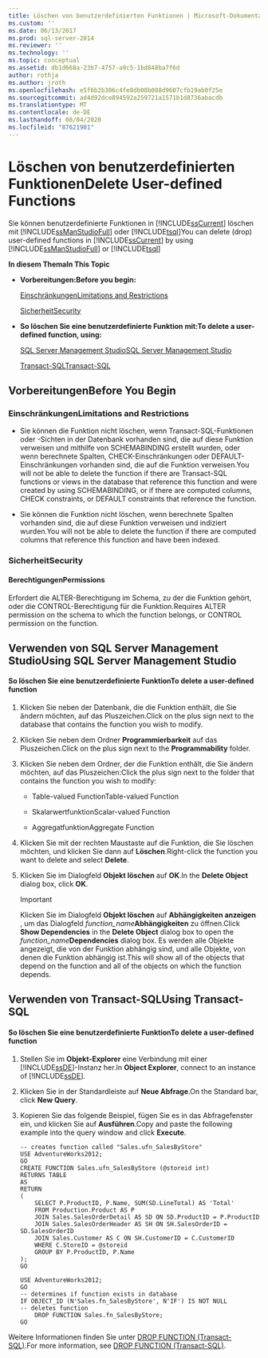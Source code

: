 ```yaml
---
title: Löschen von benutzerdefinierten Funktionen | Microsoft-Dokumentation
ms.custom: ''
ms.date: 06/13/2017
ms.prod: sql-server-2014
ms.reviewer: ''
ms.technology: ''
ms.topic: conceptual
ms.assetid: db1d668a-23b7-4757-a9c5-1bd848ba7f6d
author: rothja
ms.author: jroth
ms.openlocfilehash: e5f6b2b306c4fe8db08b088d9607cfb19ab0f25e
ms.sourcegitcommit: ad4d92dce894592a259721a1571b1d8736abacdb
ms.translationtype: MT
ms.contentlocale: de-DE
ms.lasthandoff: 08/04/2020
ms.locfileid: "87621901"
---
```

# <a name="delete-user-defined-functions"></a><span data-ttu-id="6051b-102">Löschen von benutzerdefinierten Funktionen</span><span class="sxs-lookup"><span data-stu-id="6051b-102">Delete User-defined Functions</span></span>
  <span data-ttu-id="6051b-103">Sie können benutzerdefinierte Funktionen in [!INCLUDE[ssCurrent](../../includes/sscurrent-md.md)] löschen mit [!INCLUDE[ssManStudioFull](../../includes/ssmanstudiofull-md.md)] oder [!INCLUDE[tsql](../../includes/tsql-md.md)]</span><span class="sxs-lookup"><span data-stu-id="6051b-103">You can delete (drop) user-defined functions in [!INCLUDE[ssCurrent](../../includes/sscurrent-md.md)] by using [!INCLUDE[ssManStudioFull](../../includes/ssmanstudiofull-md.md)] or [!INCLUDE[tsql](../../includes/tsql-md.md)]</span></span>  
  
 <span data-ttu-id="6051b-104">**In diesem Thema**</span><span class="sxs-lookup"><span data-stu-id="6051b-104">**In This Topic**</span></span>  
  
-   <span data-ttu-id="6051b-105">**Vorbereitungen:**</span><span class="sxs-lookup"><span data-stu-id="6051b-105">**Before you begin:**</span></span>  
  
     [<span data-ttu-id="6051b-106">Einschränkungen</span><span class="sxs-lookup"><span data-stu-id="6051b-106">Limitations and Restrictions</span></span>](#Restrictions)  
  
     [<span data-ttu-id="6051b-107">Sicherheit</span><span class="sxs-lookup"><span data-stu-id="6051b-107">Security</span></span>](#Security)  
  
-   <span data-ttu-id="6051b-108">**So löschen Sie eine benutzerdefinierte Funktion mit:**</span><span class="sxs-lookup"><span data-stu-id="6051b-108">**To delete a user-defined function, using:**</span></span>  
  
     [<span data-ttu-id="6051b-109">SQL Server Management Studio</span><span class="sxs-lookup"><span data-stu-id="6051b-109">SQL Server Management Studio</span></span>](#SSMSProcedure)  
  
     [<span data-ttu-id="6051b-110">Transact-SQL</span><span class="sxs-lookup"><span data-stu-id="6051b-110">Transact-SQL</span></span>](#TsqlProcedure)  
  
##  <a name="before-you-begin"></a><a name="BeforeYouBegin"></a> <span data-ttu-id="6051b-111">Vorbereitungen</span><span class="sxs-lookup"><span data-stu-id="6051b-111">Before You Begin</span></span>  
  
###  <a name="limitations-and-restrictions"></a><a name="Restrictions"></a> <span data-ttu-id="6051b-112">Einschränkungen</span><span class="sxs-lookup"><span data-stu-id="6051b-112">Limitations and Restrictions</span></span>  
  
-   <span data-ttu-id="6051b-113">Sie können die Funktion nicht löschen, wenn Transact-SQL-Funktionen oder -Sichten in der Datenbank vorhanden sind, die auf diese Funktion verweisen und mithilfe von SCHEMABINDING erstellt wurden, oder wenn berechnete Spalten, CHECK-Einschränkungen oder DEFAULT-Einschränkungen vorhanden sind, die auf die Funktion verweisen.</span><span class="sxs-lookup"><span data-stu-id="6051b-113">You will not be able to delete the function if there are Transact-SQL functions or views in the database that reference this function and were created by using SCHEMABINDING, or if there are computed columns, CHECK constraints, or DEFAULT constraints that reference the function.</span></span>  
  
-   <span data-ttu-id="6051b-114">Sie können die Funktion nicht löschen, wenn berechnete Spalten vorhanden sind, die auf diese Funktion verweisen und indiziert wurden.</span><span class="sxs-lookup"><span data-stu-id="6051b-114">You will not be able to delete the function if there are computed columns that reference this function and have been indexed.</span></span>  
  
###  <a name="security"></a><a name="Security"></a> <span data-ttu-id="6051b-115">Sicherheit</span><span class="sxs-lookup"><span data-stu-id="6051b-115">Security</span></span>  
  
####  <a name="permissions"></a><a name="Permissions"></a> <span data-ttu-id="6051b-116">Berechtigungen</span><span class="sxs-lookup"><span data-stu-id="6051b-116">Permissions</span></span>  
 <span data-ttu-id="6051b-117">Erfordert die ALTER-Berechtigung im Schema, zu der die Funktion gehört, oder die CONTROL-Berechtigung für die Funktion.</span><span class="sxs-lookup"><span data-stu-id="6051b-117">Requires ALTER permission on the schema to which the function belongs, or CONTROL permission on the function.</span></span>  
  
##  <a name="using-sql-server-management-studio"></a><a name="SSMSProcedure"></a> <span data-ttu-id="6051b-118">Verwenden von SQL Server Management Studio</span><span class="sxs-lookup"><span data-stu-id="6051b-118">Using SQL Server Management Studio</span></span>  
  
#### <a name="to-delete-a-user-defined-function"></a><span data-ttu-id="6051b-119">So löschen Sie eine benutzerdefinierte Funktion</span><span class="sxs-lookup"><span data-stu-id="6051b-119">To delete a user-defined function</span></span>  
  
1.  <span data-ttu-id="6051b-120">Klicken Sie neben der Datenbank, die die Funktion enthält, die Sie ändern möchten, auf das Pluszeichen.</span><span class="sxs-lookup"><span data-stu-id="6051b-120">Click on the plus sign next to the database that contains the function you wish to modify.</span></span>  
  
2.  <span data-ttu-id="6051b-121">Klicken Sie neben dem Ordner **Programmierbarkeit** auf das Pluszeichen.</span><span class="sxs-lookup"><span data-stu-id="6051b-121">Click on the plus sign next to the **Programmability** folder.</span></span>  
  
3.  <span data-ttu-id="6051b-122">Klicken Sie neben dem Ordner, der die Funktion enthält, die Sie ändern möchten, auf das Pluszeichen:</span><span class="sxs-lookup"><span data-stu-id="6051b-122">Click the plus sign next to the folder that contains the function you wish to modify:</span></span>  
  
    -   <span data-ttu-id="6051b-123">Table-valued Function</span><span class="sxs-lookup"><span data-stu-id="6051b-123">Table-valued Function</span></span>  
  
    -   <span data-ttu-id="6051b-124">Skalarwertfunktion</span><span class="sxs-lookup"><span data-stu-id="6051b-124">Scalar-valued Function</span></span>  
  
    -   <span data-ttu-id="6051b-125">Aggregatfunktion</span><span class="sxs-lookup"><span data-stu-id="6051b-125">Aggregate Function</span></span>  
  
4.  <span data-ttu-id="6051b-126">Klicken Sie mit der rechten Maustaste auf die Funktion, die Sie löschen möchten, und klicken Sie dann auf **Löschen**.</span><span class="sxs-lookup"><span data-stu-id="6051b-126">Right-click the function you want to delete and select **Delete**.</span></span>  
  
5.  <span data-ttu-id="6051b-127">Klicken Sie im Dialogfeld **Objekt löschen** auf **OK**.</span><span class="sxs-lookup"><span data-stu-id="6051b-127">In the **Delete Object** dialog box, click **OK**.</span></span>  
  
    > [!IMPORTANT]  
    >  <span data-ttu-id="6051b-128">Klicken Sie im Dialogfeld **Objekt löschen** auf **Abhängigkeiten anzeigen** , um das Dialogfeld _function_name_**Abhängigkeiten** zu öffnen.</span><span class="sxs-lookup"><span data-stu-id="6051b-128">Click **Show Dependencies** in the **Delete Object** dialog box to open the _function_name_**Dependencies** dialog box.</span></span> <span data-ttu-id="6051b-129">Es werden alle Objekte angezeigt, die von der Funktion abhängig sind, und alle Objekte, von denen die Funktion abhängig ist.</span><span class="sxs-lookup"><span data-stu-id="6051b-129">This will show all of the objects that depend on the function and all of the objects on which the function depends.</span></span>  
  
##  <a name="using-transact-sql"></a><a name="TsqlProcedure"></a> <span data-ttu-id="6051b-130">Verwenden von Transact-SQL</span><span class="sxs-lookup"><span data-stu-id="6051b-130">Using Transact-SQL</span></span>  
  
#### <a name="to-delete-a-user-defined-function"></a><span data-ttu-id="6051b-131">So löschen Sie eine benutzerdefinierte Funktion</span><span class="sxs-lookup"><span data-stu-id="6051b-131">To delete a user-defined function</span></span>  
  
1.  <span data-ttu-id="6051b-132">Stellen Sie im **Objekt-Explorer** eine Verbindung mit einer [!INCLUDE[ssDE](../../includes/ssde-md.md)]-Instanz her.</span><span class="sxs-lookup"><span data-stu-id="6051b-132">In **Object Explorer**, connect to an instance of [!INCLUDE[ssDE](../../includes/ssde-md.md)].</span></span>  
  
2.  <span data-ttu-id="6051b-133">Klicken Sie in der Standardleiste auf **Neue Abfrage**.</span><span class="sxs-lookup"><span data-stu-id="6051b-133">On the Standard bar, click **New Query**.</span></span>  
  
3.  <span data-ttu-id="6051b-134">Kopieren Sie das folgende Beispiel, fügen Sie es in das Abfragefenster ein, und klicken Sie auf **Ausführen**.</span><span class="sxs-lookup"><span data-stu-id="6051b-134">Copy and paste the following example into the query window and click **Execute**.</span></span>  
  
    ```  
    -- creates function called "Sales.ufn_SalesByStore"  
    USE AdventureWorks2012;  
    GO  
    CREATE FUNCTION Sales.ufn_SalesByStore (@storeid int)  
    RETURNS TABLE  
    AS  
    RETURN   
    (  
        SELECT P.ProductID, P.Name, SUM(SD.LineTotal) AS 'Total'  
        FROM Production.Product AS P   
        JOIN Sales.SalesOrderDetail AS SD ON SD.ProductID = P.ProductID  
        JOIN Sales.SalesOrderHeader AS SH ON SH.SalesOrderID = SD.SalesOrderID  
        JOIN Sales.Customer AS C ON SH.CustomerID = C.CustomerID  
        WHERE C.StoreID = @storeid  
        GROUP BY P.ProductID, P.Name  
    );  
    GO  
    ```  
  
    ```  
    USE AdventureWorks2012;  
    GO  
    -- determines if function exists in database  
    IF OBJECT_ID (N'Sales.fn_SalesByStore', N'IF') IS NOT NULL  
    -- deletes function  
        DROP FUNCTION Sales.fn_SalesByStore;  
    GO  
    ```  
  
 <span data-ttu-id="6051b-135">Weitere Informationen finden Sie unter [DROP FUNCTION &#40;Transact-SQL&#41;](/sql/t-sql/statements/drop-function-transact-sql).</span><span class="sxs-lookup"><span data-stu-id="6051b-135">For more information, see [DROP FUNCTION &#40;Transact-SQL&#41;](/sql/t-sql/statements/drop-function-transact-sql).</span></span>  
  
  
